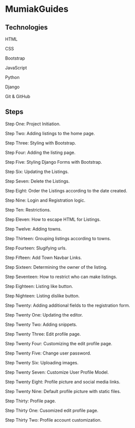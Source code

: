# MumiakGuides

## Technologies

HTML

CSS

Bootstrap

JavaScript

Python

Django

Git & GitHub

## Steps

Step One: Project Initiation.

Step Two: Adding listings to the home page.

Step Three: Styling with Bootstrap.

Step Four: Adding the listing page.

Step Five: Styling Django Forms with Bootstrap.

Step Six: Updating the Listings.

Step Seven: Delete the Listings.

Step Eight: Order the Listings according to the date created.

Step Nine: Login and Registration logic.

Step Ten: Restrictions.

Step Eleven: How to escape HTML for Listings.

Step Twelve: Adding towns.

Step Thirteen: Grouping listings according to towns.

Step Fourteen: Slugifying urls.

Step Fifteen: Add Town Navbar Links.

Step Sixteen: Determining the owner of the listing.

Step Seventeen: How to restrict who can make listings.

Step Eighteen: Listing like button.

Step Nighteen: Listing dislike button.

Step Twenty: Adding additional fields to the registration form.

Step Twenty One: Updating the editor.

Step Twenty Two: Adding snippets.

Step Twenty Three: Edit profile page.

Step Twenty Four: Customizing the edit profile page.

Step Twenty Five: Change user password.

Step Twenty Six: Uploading images.

Step Twenty Seven: Customize User Profile Model.

Step Twenty Eight: Profile picture and social media links.

Step Twenty Nine: Default profile picture with static files.

Step Thirty: Profile page.

Step Thirty One: Cusomized edit profile page.

Step Thirty Two: Profile account customization.
